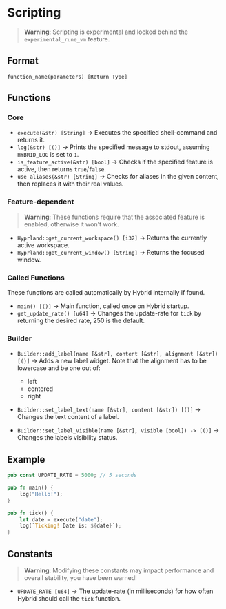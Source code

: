 # Scripting
> **Warning**: Scripting is experimental and locked behind the `experimental_rune_vm` feature.

## Format
`function_name(parameters) [Return Type]`

## Functions
### Core
- `execute(&str) [String]` -> Executes the specified shell-command and returns it.
- `log(&str) [()]` -> Prints the specified message to stdout, assuming `HYBRID_LOG` is set to `1`.
- `is_feature_active(&str) [bool]` -> Checks if the specified feature is active, then returns `true`/`false`.
- `use_aliases(&str) [String]` -> Checks for aliases in the given content, then replaces it with their real values.

### Feature-dependent
> **Warning**: These functions require that the associated feature is enabled, otherwise it won't work.

- `Hyprland::get_current_workspace() [i32]` -> Returns the currently active workspace.
- `Hyprland::get_current_window() [String]` -> Returns the focused window.

### Called Functions
These functions are called automatically by Hybrid internally if found.

- `main() [()]` -> Main function, called once on Hybrid startup.
- `get_update_rate() [u64]` -> Changes the update-rate for `tick` by returning the desired rate, 250 is the default.

### Builder
- `Builder::add_label(name [&str], content [&str], alignment [&str]) [()]` -> Adds a new label widget. Note that the alignment has to be lowercase and be one out of:
   - left
   - centered
   - right

- `Builder::set_label_text(name [&str], content [&str]) [()]` -> Changes the text content of a label.
- `Builder::set_label_visible(name [&str], visible [bool]) -> [()]` -> Changes the labels visibility status.

## Example
```rust
pub const UPDATE_RATE = 5000; // 5 seconds

pub fn main() {
    log("Hello!");
}

pub fn tick() {
    let date = execute("date");
    log(`Ticking! Date is: ${date}`);
}
```

## Constants
> **Warning**: Modifying these constants may impact performance and overall stability, you have been warned!

- `UPDATE_RATE [u64]` -> The update-rate (in milliseconds) for how often Hybrid should call the `tick` function.
